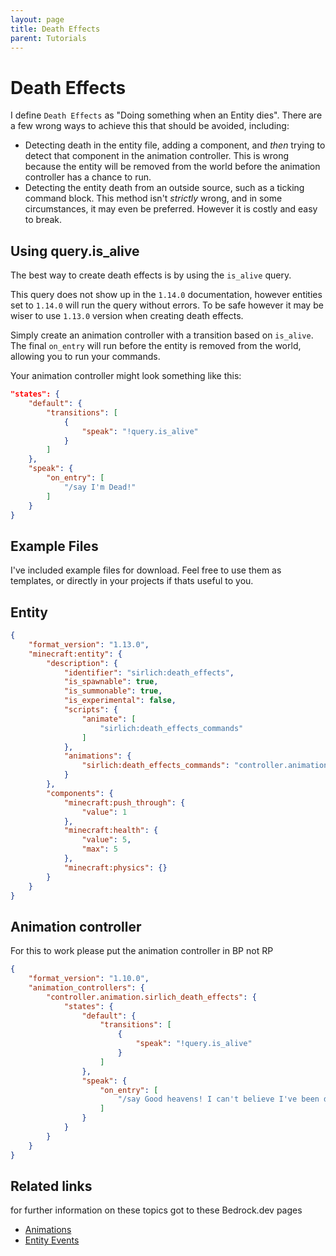 ```yaml
---
layout: page
title: Death Effects
parent: Tutorials
---
```


# Death Effects

I define `Death Effects` as "Doing something when an Entity dies". There are a few wrong ways to achieve this that should be avoided, including:
 - Detecting death in the entity file, adding a component, and *then* trying to detect that component in the animation controller. This is wrong because the entity will be removed from the world before the animation controller has a chance to run.  
 - Detecting the entity death from an outside source, such as a ticking command block. This method isn't *strictly* wrong, and in some circumstances, it may even be preferred. However it is costly and easy to break.

## Using query.is_alive

The best way to create death effects is by using the `is_alive` query.

This query does not show up in the `1.14.0` documentation, however entities set to `1.14.0` will run the query without errors. To be safe however it may be wiser to use `1.13.0` version when creating death effects.

Simply create an animation controller with a transition based on `is_alive`. The final `on_entry` will run before the entity is removed from the world, allowing you to run your commands.

Your animation controller might look something like this:

```json
"states": {
    "default": {
        "transitions": [
            {
                "speak": "!query.is_alive"
            }
        ]
    },
    "speak": {
        "on_entry": [
            "/say I'm Dead!"
        ]
    }
}
```

## Example Files

I've included example files for download. Feel free to use them as templates, or directly in your projects if thats useful to you.

## Entity
```json
{
    "format_version": "1.13.0",
    "minecraft:entity": {
        "description": {
            "identifier": "sirlich:death_effects",
            "is_spawnable": true,
            "is_summonable": true,
            "is_experimental": false,
            "scripts": {
                "animate": [
                    "sirlich:death_effects_commands"
                ]
            },
            "animations": {
                "sirlich:death_effects_commands": "controller.animation.sirlich_death_effects"
            }
        },
        "components": {
            "minecraft:push_through": {
                "value": 1
            },
            "minecraft:health": {
                "value": 5,
                "max": 5
            },
            "minecraft:physics": {}
        }
    }
}
```

## Animation controller
For this to work please put the animation controller in BP not RP
```json
{
    "format_version": "1.10.0",
    "animation_controllers": {
        "controller.animation.sirlich_death_effects": {
            "states": {
                "default": {
                    "transitions": [
                        {
                            "speak": "!query.is_alive"
                        }
                    ]
                },
                "speak": {
                    "on_entry": [
                        "/say Good heavens! I can't believe I've been defeated!"
                    ]
                }
            }
        }
    }
}
```

## Related links
for further information on these topics got to these Bedrock.dev pages
- [Animations](https://bedrock.dev/docs/1.14.0.0/1.14.30.2/Animations)
- [Entity Events](https://bedrock.dev/docs/1.14.0.0/1.14.30.2/Entity%20Events)
